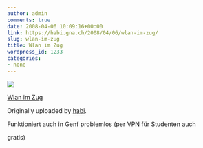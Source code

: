 ```yaml
---
author: admin
comments: true
date: 2008-04-06 10:09:16+00:00
link: https://habi.gna.ch/2008/04/06/wlan-im-zug/
slug: wlan-im-zug
title: Wlan im Zug
wordpress_id: 1233
categories:
- none
---
```



 [![](http://farm4.static.flickr.com/3001/2392240192_6e8bb24e61_m.jpg)](http://www.flickr.com/photos/habi/2392240192/)
   

 
  [Wlan im Zug](http://www.flickr.com/photos/habi/2392240192/)
    

  Originally uploaded by [habi](http://www.flickr.com/people/habi/).
 



Funktioniert auch in Genf problemlos (per VPN für Studenten auch  

gratis)
  

